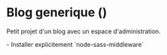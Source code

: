 # Blog generique ()
<p>Petit projet d'un blog avec un espace d'administration.<br></p>
- Installer explicitement `node-sass-middleware` 